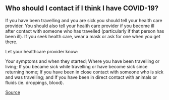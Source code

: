 ## Who should I contact if I think I have COVID-19? 

If you have been travelling and you are sick you should tell your health care provider. You should also tell your health care provider if you become ill after contact with someone who has travelled (particularly if that person has been ill). If you seek health care, wear a mask or ask for one when you get there. 

Let your healthcare provider know:

Your symptoms and when they started;
Where you have been travelling or living;
If you became sick while travelling or have become sick since returning home;
If you have been in close contact with someone who is sick and was travelling; and
If you have been in direct contact with animals or fluids (ie. droppings, blood).

[Source](https://www.hss.gov.nt.ca/en/services/coronavirus-disease-covid-19/coronavirus-disease-covid-19-faqs)